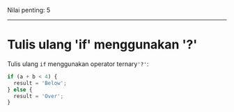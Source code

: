Nilai penting: 5

---

# Tulis ulang 'if' menggunakan '?'

Tulis ulang `if` menggunakan operator ternary` '?' `:

```js
if (a + b < 4) {
  result = 'Below';
} else {
  result = 'Over';
}
```
